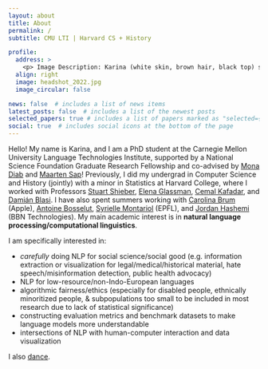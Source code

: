 ```yaml
---
layout: about
title: About
permalink: /
subtitle: CMU LTI | Harvard CS + History

profile:
  address: >
    <p> Image Description: Karina (white skin, brown hair, black top) smiling at the camera outside. Picture credits: Oriana Li Halevy, 2022. </p>
  align: right
  image: headshot_2022.jpg
  image_circular: false  

news: false  # includes a list of news items
latest_posts: false  # includes a list of the newest posts
selected_papers: true # includes a list of papers marked as "selected={true}"
social: true  # includes social icons at the bottom of the page
---
```


Hello! My name is Karina, and I am a PhD student at the Carnegie Mellon University Language Technologies Institute, supported by a National Science Foundation Graduate Research Fellowship and co-advised by [Mona Diab](https://www.lti.cs.cmu.edu/people/faculty/diab-mona.html) and [Maarten Sap](https://maartensap.com/)! Previously, I did my undergrad in Computer Science and History (jointly) with a minor in Statistics at Harvard College, where I worked with Professors [Stuart Shieber](https://www.eecs.harvard.edu/shieber/), [Elena Glassman](https://glassmanlab.seas.harvard.edu/glassman.html), [Cemal Kafadar](https://history.fas.harvard.edu/people/cemal-kafadar), and [Damián Blasi](https://www.damianblasi.org/). I have also spent summers working with [Carolina Brum](https://www.carolinabrum.com/) (Apple), [Antoine Bosselut](https://atcbosselut.github.io/), [Syrielle Montariol](https://smontariol.github.io/) (EPFL), and [Jordan Hashemi](https://scholar.google.com/citations?user=GIMzJq4AAAAJ&hl=en) (BBN Technologies). My main academic interest is in **natural language processing/computational linguistics**.

I am specifically interested in:  
- *carefully* doing NLP for social science/social good (e.g. information extraction or visualization for legal/medical/historical material, hate speech/misinformation detection, public health advocacy)  
- NLP for low-resource/non-Indo-European languages
- algorithmic fairness/ethics (especially for disabled people, ethnically minoritized people, & subpopulations too small to be included in most research due to lack of statistical significance)  
- constructing evaluation metrics and benchmark datasets to make language models more understandable
- intersections of NLP with human-computer interaction and data visualization

I also [dance](/dance).

